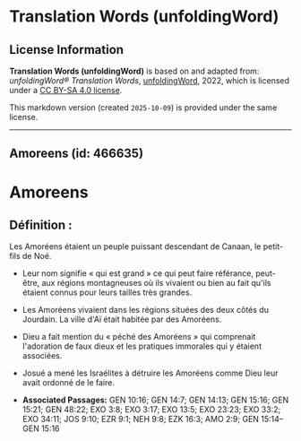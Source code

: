 # Translation Words (unfoldingWord)

## License Information

**Translation Words (unfoldingWord)** is based on and adapted from: _unfoldingWord® Translation Words_, [unfoldingWord](https://unfoldingword.org/utw), 2022, which is licensed under a [CC BY-SA 4.0 license](https://creativecommons.org/licenses/by-sa/4.0/legalcode.en).

This markdown version (created `2025-10-09`) is provided under the same license.



--------------------------------

## Amoreens (id: 466635)

Amoreens
========

Définition :
------------

Les Amoréens étaient un peuple puissant descendant de Canaan, le petit\-fils de Noé.

* Leur nom signifie « qui est grand » ce qui peut faire référance, peut\-être, aux régions montagneuses où ils vivaient ou bien au fait qu'ils étaient connus pour leurs tailles très grandes.
* Les Amoréens vivaient dans les régions situées des deux côtés du Jourdain. La ville d'Aï était habitée par des Amoréens.
* Dieu a fait mention du « péché des Amoréens » qui comprenait l'adoration de faux dieux et les pratiques immorales qui y étaient associées.
* Josué a mené les Israélites à détruire les Amoréens comme Dieu leur avait ordonné de le faire.

* **Associated Passages:** GEN 10:16; GEN 14:7; GEN 14:13; GEN 15:16; GEN 15:21; GEN 48:22; EXO 3:8; EXO 3:17; EXO 13:5; EXO 23:23; EXO 33:2; EXO 34:11; JOS 9:10; EZR 9:1; NEH 9:8; EZK 16:3; AMO 2:9; GEN 15:14–GEN 15:16

